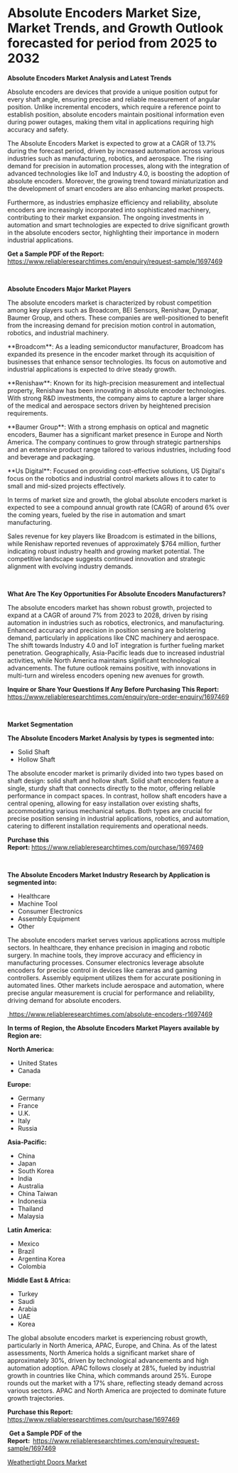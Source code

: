 <p><h1>Absolute Encoders Market Size, Market Trends, and Growth Outlook forecasted for period from 2025 to 2032</h1></p><p><strong>Absolute Encoders Market Analysis and Latest Trends</strong></p>
<p><p>Absolute encoders are devices that provide a unique position output for every shaft angle, ensuring precise and reliable measurement of angular position. Unlike incremental encoders, which require a reference point to establish position, absolute encoders maintain positional information even during power outages, making them vital in applications requiring high accuracy and safety.</p><p>The Absolute Encoders Market is expected to grow at a CAGR of 13.7% during the forecast period, driven by increased automation across various industries such as manufacturing, robotics, and aerospace. The rising demand for precision in automation processes, along with the integration of advanced technologies like IoT and Industry 4.0, is boosting the adoption of absolute encoders. Moreover, the growing trend toward miniaturization and the development of smart encoders are also enhancing market prospects. </p><p>Furthermore, as industries emphasize efficiency and reliability, absolute encoders are increasingly incorporated into sophisticated machinery, contributing to their market expansion. The ongoing investments in automation and smart technologies are expected to drive significant growth in the absolute encoders sector, highlighting their importance in modern industrial applications.</p></p>
<p><strong>Get a Sample PDF of the Report:&nbsp;</strong> <a href="https://www.reliableresearchtimes.com/enquiry/request-sample/1697469?utm_campaign=2193&utm_medium=2&utm_source=Github&utm_content=ia&utm_term=08042025&utm_id=absolute-encoders">https://www.reliableresearchtimes.com/enquiry/request-sample/1697469</a></p>
<p>&nbsp;</p>
<p><strong>Absolute Encoders Major Market Players</strong></p>
<p><p>The absolute encoders market is characterized by robust competition among key players such as Broadcom, BEI Sensors, Renishaw, Dynapar, Baumer Group, and others. These companies are well-positioned to benefit from the increasing demand for precision motion control in automation, robotics, and industrial machinery.</p><p>**Broadcom**: As a leading semiconductor manufacturer, Broadcom has expanded its presence in the encoder market through its acquisition of businesses that enhance sensor technologies. Its focus on automotive and industrial applications is expected to drive steady growth.</p><p>**Renishaw**: Known for its high-precision measurement and intellectual property, Renishaw has been innovating in absolute encoder technologies. With strong R&D investments, the company aims to capture a larger share of the medical and aerospace sectors driven by heightened precision requirements.</p><p>**Baumer Group**: With a strong emphasis on optical and magnetic encoders, Baumer has a significant market presence in Europe and North America. The company continues to grow through strategic partnerships and an extensive product range tailored to various industries, including food and beverage and packaging.</p><p>**Us Digital**: Focused on providing cost-effective solutions, US Digital's focus on the robotics and industrial control markets allows it to cater to small and mid-sized projects effectively. </p><p>In terms of market size and growth, the global absolute encoders market is expected to see a compound annual growth rate (CAGR) of around 6% over the coming years, fueled by the rise in automation and smart manufacturing.</p><p>Sales revenue for key players like Broadcom is estimated in the billions, while Renishaw reported revenues of approximately $764 million, further indicating robust industry health and growing market potential. The competitive landscape suggests continued innovation and strategic alignment with evolving industry demands.</p></p>
<p>&nbsp;</p>
<p><strong>What Are The Key Opportunities For Absolute Encoders Manufacturers?</strong></p>
<p><p>The absolute encoders market has shown robust growth, projected to expand at a CAGR of around 7% from 2023 to 2028, driven by rising automation in industries such as robotics, electronics, and manufacturing. Enhanced accuracy and precision in position sensing are bolstering demand, particularly in applications like CNC machinery and aerospace. The shift towards Industry 4.0 and IoT integration is further fueling market penetration. Geographically, Asia-Pacific leads due to increased industrial activities, while North America maintains significant technological advancements. The future outlook remains positive, with innovations in multi-turn and wireless encoders opening new avenues for growth.</p></p>
<p><strong>Inquire or Share Your Questions If Any Before Purchasing This Report:</strong> <a href="https://www.reliableresearchtimes.com/enquiry/pre-order-enquiry/1697469?utm_campaign=2193&utm_medium=2&utm_source=Github&utm_content=ia&utm_term=08042025&utm_id=absolute-encoders">https://www.reliableresearchtimes.com/enquiry/pre-order-enquiry/1697469</a></p>
<p>&nbsp;</p>
<p><strong>Market Segmentation</strong></p>
<p><strong>The Absolute Encoders Market Analysis by types is segmented into:</strong></p>
<p><ul><li>Solid Shaft</li><li>Hollow Shaft</li></ul></p>
<p><p>The absolute encoder market is primarily divided into two types based on shaft design: solid shaft and hollow shaft. Solid shaft encoders feature a single, sturdy shaft that connects directly to the motor, offering reliable performance in compact spaces. In contrast, hollow shaft encoders have a central opening, allowing for easy installation over existing shafts, accommodating various mechanical setups. Both types are crucial for precise position sensing in industrial applications, robotics, and automation, catering to different installation requirements and operational needs.</p></p>
<p><strong>Purchase this Report:&nbsp;</strong><a href="https://www.reliableresearchtimes.com/purchase/1697469?utm_campaign=2193&utm_medium=2&utm_source=Github&utm_content=ia&utm_term=08042025&utm_id=absolute-encoders">https://www.reliableresearchtimes.com/purchase/1697469</a></p>
<p>&nbsp;</p>
<p><strong>The Absolute Encoders Market Industry Research by Application is segmented into:</strong></p>
<p><ul><li>Healthcare</li><li>Machine Tool</li><li>Consumer Electronics</li><li>Assembly Equipment</li><li>Other</li></ul></p>
<p><p>The absolute encoders market serves various applications across multiple sectors. In healthcare, they enhance precision in imaging and robotic surgery. In machine tools, they improve accuracy and efficiency in manufacturing processes. Consumer electronics leverage absolute encoders for precise control in devices like cameras and gaming controllers. Assembly equipment utilizes them for accurate positioning in automated lines. Other markets include aerospace and automation, where precise angular measurement is crucial for performance and reliability, driving demand for absolute encoders.</p></p>
<p><a href="https://www.reliableresearchtimes.com/absolute-encoders-r1697469?utm_campaign=2193&utm_medium=2&utm_source=Github&utm_content=ia&utm_term=08042025&utm_id=absolute-encoders">&nbsp;https://www.reliableresearchtimes.com/absolute-encoders-r1697469</a></p>
<p><strong>In terms of Region, the Absolute Encoders Market Players available by Region are:</strong></p>
<p>
    <p> <strong> North America: </strong>
        <ul>
            <li>United States</li>
            <li>Canada</li>
        </ul>
        </p> 
    <p> <strong> Europe: </strong>
        <ul>
            <li>Germany</li>
            <li>France</li>
            <li>U.K.</li>
            <li>Italy</li>
            <li>Russia</li>
        </ul>
        </p> 
    <p> <strong> Asia-Pacific: </strong>
        <ul>
            <li>China</li>
            <li>Japan</li>
            <li>South Korea</li>
            <li>India</li>
            <li>Australia</li>
            <li>China Taiwan</li>
            <li>Indonesia</li>
            <li>Thailand</li>
            <li>Malaysia</li>
        </ul>
        </p> 
    <p> <strong> Latin America: </strong>
        <ul>
            <li>Mexico</li>
            <li>Brazil</li>
            <li>Argentina Korea</li>
            <li>Colombia</li>
        </ul>
        </p> 
    <p> <strong> Middle East & Africa: </strong>
        <ul>
            <li>Turkey</li>
            <li>Saudi</li>
            <li>Arabia</li>
            <li>UAE</li>
            <li>Korea</li>
        </ul>
    </p>
    </p>
<p><p>The global absolute encoders market is experiencing robust growth, particularly in North America, APAC, Europe, and China. As of the latest assessments, North America holds a significant market share of approximately 30%, driven by technological advancements and high automation adoption. APAC follows closely at 28%, fueled by industrial growth in countries like China, which commands around 25%. Europe rounds out the market with a 17% share, reflecting steady demand across various sectors. APAC and North America are projected to dominate future growth trajectories.</p></p>
<p><strong>Purchase this Report: </strong><a href="https://www.reliableresearchtimes.com/purchase/1697469?utm_campaign=2193&utm_medium=2&utm_source=Github&utm_content=ia&utm_term=08042025&utm_id=absolute-encoders">https://www.reliableresearchtimes.com/purchase/1697469</a></p>
<p>&nbsp;<strong>Get a Sample PDF of the Report:&nbsp;&nbsp;</strong><a href="https://www.reliableresearchtimes.com/enquiry/request-sample/1697469?utm_campaign=2193&utm_medium=2&utm_source=Github&utm_content=ia&utm_term=08042025&utm_id=absolute-encoders">https://www.reliableresearchtimes.com/enquiry/request-sample/1697469</a></p>
<p><strong></strong></p>
<p><p><a href="https://github.com/ygfu6u/Market-Research-Report-List-2/blob/main/weathertight-doors-market.md?utm_campaign=2193&utm_medium=2&utm_source=Github&utm_content=ia&utm_term=08042025&utm_id=absolute-encoders">Weathertight Doors Market</a></p></p>